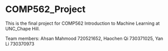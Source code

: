 # COMP562_Project

This is the final project for COMP562 Introduction to Machine Learning at UNC_Chape Hill.

Team members:
Ahsan Mahmood
720521652, 
Haochen Qi
730371025, 
Yan Li
730370973
